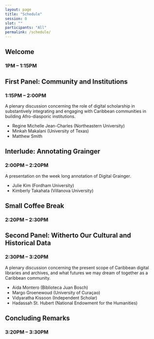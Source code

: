 ```yaml
---
layout: page
title: "Schedule"
session: 0
slot: ""
participants: "All"
permalink: /schedule/
---
```


## Welcome

### 1PM – 1:15PM

## First Panel: Community and Institutions

### 1:15PM – 2:00PM

A plenary discussion concerning the role of digital scholarship in substantively integrating and engaging with Caribbean communities in building Afro-diasporic institutions.

- Regine Michelle Jean-Charles (Northeastern University)
- Minkah Makalani (University of Texas)
- Matthew Smith

## Interlude: Annotating Grainger

### 2:00PM – 2:20PM

A presentation on the week long annotation of Digital Grainger.

- Julie Kim (Fordham University)
- Kimberly Takahata (Villanova University)

## Small Coffee Break

### 2:20PM – 2:30PM

## Second Panel: Witherto Our Cultural and Historical Data

### 2:30PM – 3:20PM

A plenary discussion concerning the present scope of Caribbean digital libraries and archives, and what futures we may dream of together as a Caribbean community.

- Aida Montero (Biblioteca Juan Bosch)
- Margo Groenewoud (University of Curaçao)
- Vidyaratha Kissoon (Independent Scholar)
- Hadassah St. Hubert (National Endowment for the Humanities)

## Concluding Remarks

### 3:20PM – 3:30PM
